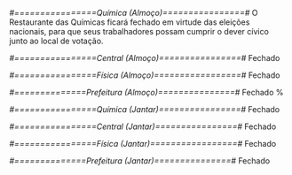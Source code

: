 
*#================Química (Almoço)================#*
O Restaurante das Químicas ficará fechado em virtude das eleições nacionais, para que seus trabalhadores possam cumprir o dever cívico junto ao local de votação.

*#================Central (Almoço)================#*
Fechado

*#================Física (Almoço)=================#*
Fechado

*#==============Prefeitura (Almoço)===============#*
Fechado
%

*#================Química (Jantar)================#*
Fechado

*#================Central (Jantar)================#*
Fechado

*#================Física (Jantar)=================#*
Fechado

*#==============Prefeitura (Jantar)===============#*
Fechado
